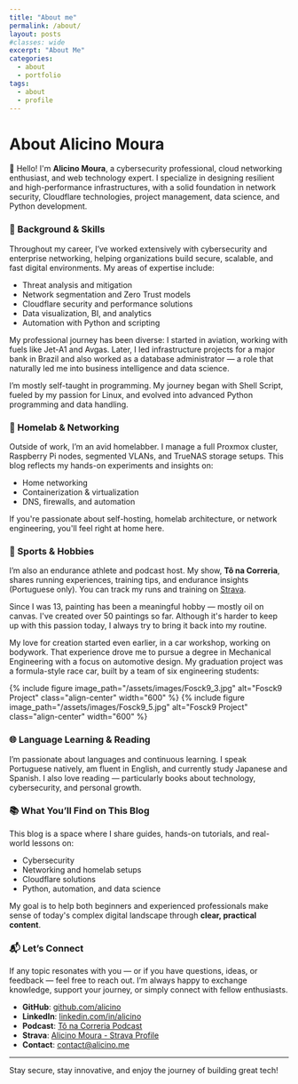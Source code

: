 ```yaml
---
title: "About me"
permalink: /about/
layout: posts
#classes: wide
excerpt: "About Me"
categories: 
  - about
  - portfolio
tags: 
  - about
  - profile
---
```


# About Alicino Moura

👋 Hello! I'm **Alicino Moura**, a cybersecurity professional, cloud networking enthusiast, and web technology expert. I specialize in designing resilient and high-performance infrastructures, with a solid foundation in network security, Cloudflare technologies, project management, data science, and Python development.

### 🚀 Background & Skills

Throughout my career, I’ve worked extensively with cybersecurity and enterprise networking, helping organizations build secure, scalable, and fast digital environments. My areas of expertise include:

- Threat analysis and mitigation  
- Network segmentation and Zero Trust models  
- Cloudflare security and performance solutions  
- Data visualization, BI, and analytics  
- Automation with Python and scripting

My professional journey has been diverse: I started in aviation, working with fuels like Jet-A1 and Avgas. Later, I led infrastructure projects for a major bank in Brazil and also worked as a database administrator — a role that naturally led me into business intelligence and data science.

I’m mostly self-taught in programming. My journey began with Shell Script, fueled by my passion for Linux, and evolved into advanced Python programming and data handling.

### 🧪 Homelab & Networking

Outside of work, I’m an avid homelabber. I manage a full Proxmox cluster, Raspberry Pi nodes, segmented VLANs, and TrueNAS storage setups. This blog reflects my hands-on experiments and insights on:

- Home networking  
- Containerization & virtualization  
- DNS, firewalls, and automation

If you're passionate about self-hosting, homelab architecture, or network engineering, you'll feel right at home here.

### 🏃 Sports & Hobbies

I’m also an endurance athlete and podcast host. My show, **Tô na Correria**, shares running experiences, training tips, and endurance insights (Portuguese only). You can track my runs and training on [Strava](https://www.strava.com/athletes/19091518).

Since I was 13, painting has been a meaningful hobby — mostly oil on canvas. I've created over 50 paintings so far. Although it's harder to keep up with this passion today, I always try to bring it back into my routine.

My love for creation started even earlier, in a car workshop, working on bodywork. That experience drove me to pursue a degree in Mechanical Engineering with a focus on automotive design. My graduation project was a formula-style race car, built by a team of six engineering students:

{% include figure image_path="/assets/images/Fosck9_3.jpg" alt="Fosck9 Project" class="align-center" width="600" %}
{% include figure image_path="/assets/images/Fosck9_5.jpg" alt="Fosck9 Project" class="align-center" width="600" %}

### 🌐 Language Learning & Reading

I’m passionate about languages and continuous learning. I speak Portuguese natively, am fluent in English, and currently study Japanese and Spanish. I also love reading — particularly books about technology, cybersecurity, and personal growth.

### 📚 What You’ll Find on This Blog

This blog is a space where I share guides, hands-on tutorials, and real-world lessons on:

- Cybersecurity 
- Networking and homelab setups  
- Cloudflare solutions  
- Python, automation, and data science

My goal is to help both beginners and experienced professionals make sense of today's complex digital landscape through **clear, practical content**.

### 📬 Let’s Connect

If any topic resonates with you — or if you have questions, ideas, or feedback — feel free to reach out. I’m always happy to exchange knowledge, support your journey, or simply connect with fellow enthusiasts.

- **GitHub**: [github.com/alicino](https://github.com/alicino)
- **LinkedIn**: [linkedin.com/in/alicino](https://www.linkedin.com/in/alicino/)
- **Podcast**: [Tô na Correria Podcast](https://open.spotify.com/show/1ufB0VHLAmanOaUhFY3Z2S)
- **Strava**: [Alicino Moura - Strava Profile](https://www.strava.com/athletes/19091518)
- **Contact**: [contact@alicino.me](contact@alicino.me)

---

Stay secure, stay innovative, and enjoy the journey of building great tech!

